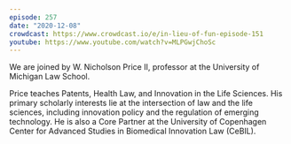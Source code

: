 ```yaml
---
episode: 257
date: "2020-12-08"
crowdcast: https://www.crowdcast.io/e/in-lieu-of-fun-episode-151
youtube: https://www.youtube.com/watch?v=MLPGwjChoSc
---
```

We are joined by W. Nicholson Price II, professor at the University of Michigan
Law School.

Price teaches Patents, Health Law, and Innovation in the Life Sciences. His
primary scholarly interests lie at the intersection of law and the life
sciences, including innovation policy and the regulation of emerging
technology. He is also a Core Partner at the University of Copenhagen Center
for Advanced Studies in Biomedical Innovation Law (CeBIL).
